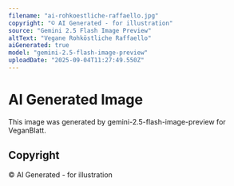 ```yaml
---
filename: "ai-rohkoestliche-raffaello.jpg"
copyright: "© AI Generated - for illustration"
source: "Gemini 2.5 Flash Image Preview"
altText: "Vegane Rohköstliche Raffaello"
aiGenerated: true
model: "gemini-2.5-flash-image-preview"
uploadDate: "2025-09-04T11:27:49.550Z"
---
```


# AI Generated Image

This image was generated by gemini-2.5-flash-image-preview for VeganBlatt.

## Copyright
© AI Generated - for illustration
